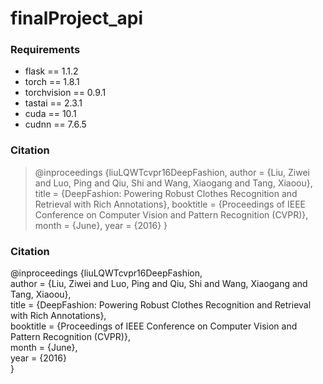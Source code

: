 # finalProject_api



### Requirements
- flask == 1.1.2
- torch == 1.8.1
- torchvision == 0.9.1
- tastai == 2.3.1
- cuda == 10.1
- cudnn == 7.6.5


### Citation
>@inproceedings
>{liuLQWTcvpr16DeepFashion,
> author = {Liu, Ziwei and Luo, Ping and Qiu, Shi and Wang, Xiaogang and Tang, Xiaoou},
> title = {DeepFashion: Powering Robust Clothes Recognition and Retrieval with Rich Annotations},
> booktitle = {Proceedings of IEEE Conference on Computer Vision and Pattern Recognition (CVPR)},
> month = {June},
> year = {2016} 
> }

### Citation
  @inproceedings
  {liuLQWTcvpr16DeepFashion, </br>
   author = {Liu, Ziwei and Luo, Ping and Qiu, Shi and Wang, Xiaogang and Tang, Xiaoou}, </br>
   title = {DeepFashion: Powering Robust Clothes Recognition and Retrieval with Rich Annotations}, </br>
   booktitle = {Proceedings of IEEE Conference on Computer Vision and Pattern Recognition (CVPR)}, </br>
   month = {June}, </br>
   year = {2016} </br>
   }
